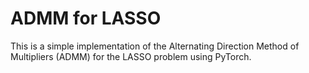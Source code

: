 # ADMM for LASSO

This is a simple implementation of the Alternating Direction Method of Multipliers (ADMM) for the LASSO problem using PyTorch.
